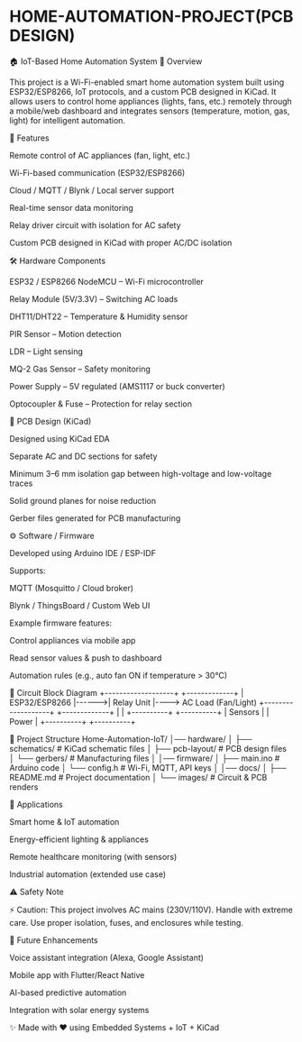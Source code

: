 # HOME-AUTOMATION-PROJECT(PCB DESIGN)

🏠 IoT-Based Home Automation System
📌 Overview

This project is a Wi-Fi-enabled smart home automation system built using ESP32/ESP8266, IoT protocols, and a custom PCB designed in KiCad.
It allows users to control home appliances (lights, fans, etc.) remotely through a mobile/web dashboard and integrates sensors (temperature, motion, gas, light) for intelligent automation.

🚀 Features

Remote control of AC appliances (fan, light, etc.)

Wi-Fi-based communication (ESP32/ESP8266)

Cloud / MQTT / Blynk / Local server support

Real-time sensor data monitoring

Relay driver circuit with isolation for AC safety

Custom PCB designed in KiCad with proper AC/DC isolation

🛠️ Hardware Components

ESP32 / ESP8266 NodeMCU – Wi-Fi microcontroller

Relay Module (5V/3.3V) – Switching AC loads

DHT11/DHT22 – Temperature & Humidity sensor

PIR Sensor – Motion detection

LDR – Light sensing

MQ-2 Gas Sensor – Safety monitoring

Power Supply – 5V regulated (AMS1117 or buck converter)

Optocoupler & Fuse – Protection for relay section

📐 PCB Design (KiCad)

Designed using KiCad EDA

Separate AC and DC sections for safety

Minimum 3–6 mm isolation gap between high-voltage and low-voltage traces

Solid ground planes for noise reduction

Gerber files generated for PCB manufacturing

⚙️ Software / Firmware

Developed using Arduino IDE / ESP-IDF

Supports:

MQTT (Mosquitto / Cloud broker)

Blynk / ThingsBoard / Custom Web UI

Example firmware features:

Control appliances via mobile app

Read sensor values & push to dashboard

Automation rules (e.g., auto fan ON if temperature > 30°C)

🔌 Circuit Block Diagram
        +-------------------+       +-------------+
        |   ESP32/ESP8266   |------>|  Relay Unit |----> AC Load (Fan/Light)
        +-------------------+       +-------------+
                 |                          |
            +----------+              +----------+
            |  Sensors |              |  Power   |
            +----------+              +----------+

📂 Project Structure
Home-Automation-IoT/
│── hardware/
│   ├── schematics/        # KiCad schematic files
│   ├── pcb-layout/        # PCB design files
│   └── gerbers/           # Manufacturing files
│
│── firmware/
│   ├── main.ino           # Arduino code
│   └── config.h           # Wi-Fi, MQTT, API keys
│
│── docs/
│   ├── README.md          # Project documentation
│   └── images/            # Circuit & PCB renders

🧩 Applications

Smart home & IoT automation

Energy-efficient lighting & appliances

Remote healthcare monitoring (with sensors)

Industrial automation (extended use case)

⚠️ Safety Note

⚡ Caution: This project involves AC mains (230V/110V). Handle with extreme care.
Use proper isolation, fuses, and enclosures while testing.

📖 Future Enhancements

Voice assistant integration (Alexa, Google Assistant)

Mobile app with Flutter/React Native

AI-based predictive automation

Integration with solar energy systems

✨ Made with ❤️ using Embedded Systems + IoT + KiCad
